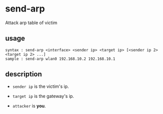 # send-arp
Attack arp table of victim

## usage
```shell
syntax : send-arp <interface> <sender ip> <target ip> [<sender ip 2> <target ip 2> ...]
sample : send-arp wlan0 192.168.10.2 192.168.10.1
```

## description

* `sender ip` is the victim's ip.
* `target ip` is the gateway's ip.

* `attacker` is **you**.

